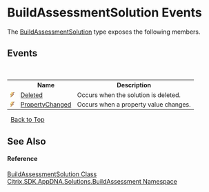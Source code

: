 # BuildAssessmentSolution Events
 

The <a href="1c1d0ea7-aac4-5a0e-1e37-8d86f5021742">BuildAssessmentSolution</a> type exposes the following members.


## Events
&nbsp;<table><tr><th></th><th>Name</th><th>Description</th></tr><tr><td>![Public event](media/pubevent.gif "Public event")</td><td><a href="1a751d08-8cd6-9a03-a391-15f70a9f0078">Deleted</a></td><td>
Occurs when the solution is deleted.</td></tr><tr><td>![Public event](media/pubevent.gif "Public event")</td><td><a href="55c92e54-af2e-0ba5-3db3-d1bd88186149">PropertyChanged</a></td><td>
Occurs when a property value changes.</td></tr></table>&nbsp;
<a href="#buildassessmentsolution-events">Back to Top</a>

## See Also


#### Reference
<a href="1c1d0ea7-aac4-5a0e-1e37-8d86f5021742">BuildAssessmentSolution Class</a><br /><a href="853bdb50-ea5c-dc0d-0be0-7254b6c38034">Citrix.SDK.AppDNA.Solutions.BuildAssessment Namespace</a><br />
